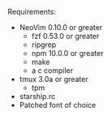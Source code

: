 Requirements:
- NeoVim 0.10.0 or greater
    - fzf 0.53.0 or greater
    - ripgrep
    - npm 10.0.0 or greater
    - make
    - a c compiler
- tmux 3.0a or greater
    - tpm
- starship.rc
- Patched font of choice
